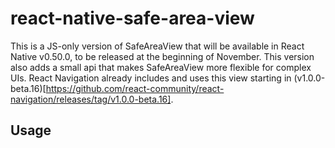 # react-native-safe-area-view

This is a JS-only version of SafeAreaView that will be available in React Native v0.50.0, to be released at the beginning of November. This version also adds a small api that makes SafeAreaView more flexible for complex UIs. React Navigation already includes and uses this view starting in (v1.0.0-beta.16)[https://github.com/react-community/react-navigation/releases/tag/v1.0.0-beta.16].

## Usage